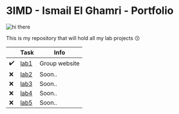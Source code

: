 # 3IMD - Ismail El Ghamri - Portfolio

![hi there](https://media.giphy.com/media/AhhGtrpj5ZxGZER5yC/giphy.gif)

This is my repository that will hold all my lab projects 😗

‎ | Task | Info
------ | ------ | ------ 
✔️| [lab1](https://github.com/AlejandroDeWolf/DEV5-LAB1) | Group website
❌| [lab2](temp) | Soon..
❌| [lab3](temp) | Soon..
❌| [lab4](temp) | Soon..
❌| [lab5](temp) | Soon..

